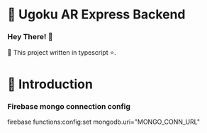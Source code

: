 # 🚀 Ugoku AR Express Backend

### Hey There! 🙌 
🤾 This project written in typescript ⭐️. 

# 🌟 Introduction


### Firebase mongo connection config
firebase functions:config:set mongodb.uri="MONGO_CONN_URL"
